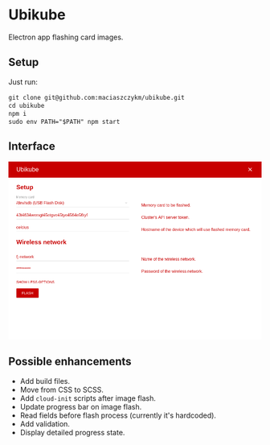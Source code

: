 # Ubikube
Electron app flashing card images.

## Setup
Just run:

```
git clone git@github.com:maciaszczykm/ubikube.git
cd ubikube
npm i
sudo env PATH="$PATH" npm start
```

## Interface
<p align="center">
    <img src="assets/interface.png"/>
</p>

## Possible enhancements

- Add build files.
- Move from CSS to SCSS.
- Add `cloud-init` scripts after image flash.
- Update progress bar on image flash.
- Read fields before flash process (currently it's hardcoded).
- Add validation.
- Display detailed progress state.

